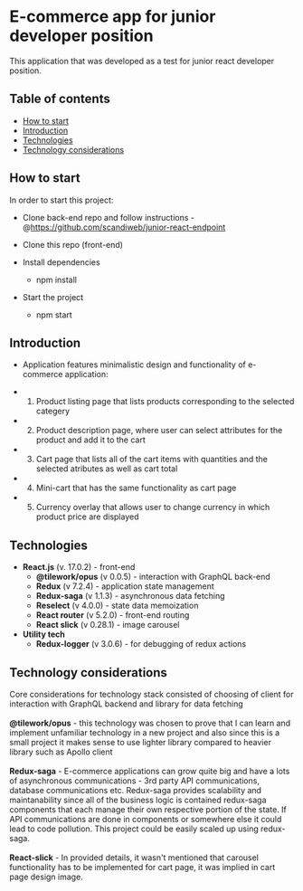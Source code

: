 
# E-commerce app for junior developer position

This application that was developed as a test for junior react developer position.

## Table of contents 
* [How to start](#how-to-start)
* [Introduction](#introduction)
* [Technologies](#technologies)
* [Technology considerations](#technology-considerations)

## How to start

In order to start this project:

* Clone back-end repo and follow instructions - @https://github.com/scandiweb/junior-react-endpoint

* Clone this repo (front-end)
* Install dependencies
    * npm install
* Start the project
    * npm start
## Introduction

* Application features minimalistic design and functionality of e-commerce application:

* 1. Product listing page that lists products corresponding to the selected categery
* 2. Product description page, where user can select attributes for the product and add it to the cart
* 3. Cart page that lists all of the cart items with quantities and the selected atributes as well as cart total
* 4. Mini-cart that has the same functionality as cart page
* 5. Currency overlay that allows user to change currency in which product price are displayed

## Technologies

* **React.js** (v. 17.0.2) - front-end
    * **@tilework/opus** (v 0.0.5) - interaction with GraphQL back-end
    * **Redux** (v 7.2.4) - application state management
    * **Redux-saga** (v 1.1.3) - asynchronous data fetching
    * **Reselect** (v 4.0.0) - state data memoization
    * **React router** (v 5.2.0) - front-end routing
    * **React slick** (v 0.28.1) - image carousel
* **Utility tech**
    * **Redux-logger** (v 3.0.6) - for debugging of redux actions

## Technology considerations

Core considerations for technology stack consisted of choosing of client for interaction with GraphQL backend and library for data fetching
<br/>
<br/>
**@tilework/opus** - this technology was chosen to prove that I can learn and implement unfamiliar technology in a new project and also since this is a small project it makes sense to use lighter library compared to heavier library such as Apollo client
<br/>
<br/>
**Redux-saga** - E-commerce applications can grow quite big and have a lots of asynchronous communications - 3rd party API communications, database communications etc. Redux-saga provides scalability and maintanability since all of the business logic is contained redux-saga components that each manage their own respective portion of the state. If API communications are done in components or somewhere else it could lead to code pollution. This project could be easily scaled up using redux-saga. 
<br/>
<br/>
**React-slick** - In provided details, it wasn't mentioned that carousel functionality has to be implemented for cart page, it was implied in cart page design image.



